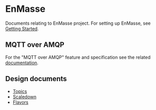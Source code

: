 # EnMasse

Documents relating to EnMasse project. For setting up EnMasse, see [Getting Started](getting-started/e2e-example.md).

## MQTT over AMQP

For the "MQTT over AMQP" feature and specification see the related [documentation](mqtt-over-amqp/README.md).

## Design documents

   * [Topics](topics/design.md)
   * [Scaledown](scaledown/design.md)
   * [Flavors](flavors/design.md)

